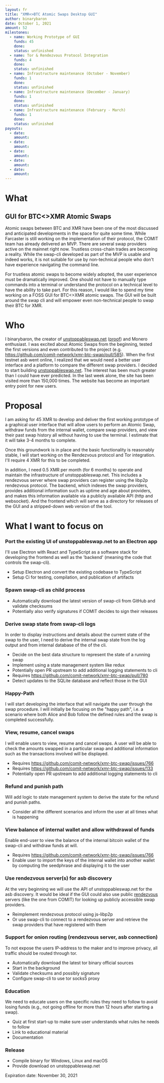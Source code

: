 ```yaml
---
layout: fr
title: "XMR<>BTC Atomic Swaps Desktop GUI"
author: binarybaron
date: October 1, 2021
amount: 52
milestones:
  - name: Working Prototype of GUI
    funds: 45
    done:
    status: unfinished
  - name: Tor & Rendezvous Protocol Integration
    funds: 4
    done:
    status: unfinished
  - name: Infrastructure maintenance (October - November)
    funds: 1
    done:
    status: unfinished
  - name: Infrastructure maintenance (December - January)
    funds: 1
    done:
    status: unfinished
  - name: Infrastructure maintenance (February - March)
    funds: 1
    done:
    status: unfinished
payouts:
  - date:
    amount:
  - date:
    amount:
  - date:
    amount:
  - date:
    amount:
  - date:
    amount:
---
```


# What
## GUI for BTC<>XMR Atomic Swaps
Atomic swaps between BTC and XMR have been one of the most discussed and anticipated developments in the space for quite some time. While Farcaster is still working on the implementation of their protocol, the COMIT team has already delivered an MVP. There are several swap providers active on the mainnet right now. Trustless cross-chain trades are becoming a reality.
While the swap-cli developed as part of the MVP is usable and indeed works, it is not suitable for use by non-technical people who don't have experience navigating the command line.

For trustless atomic swaps to become widely adopted, the user experience must be dramatically improved. One should not have to manually type commands into a terminal or understand the protocol on a technical level to have the ability to take part.
For this reason, I would like to spend my time working on a FOSS GUI for BTC<>XMR atomic swaps. The GUI will be built around the swap cli and will empower even non-technical people to swap their BTC for XMR.

# Who
I binarybaron, the creator of [unstoppableswap.net](https://unstoppableswap.net) ([proof](https://unstoppableswap.net/proof.txt)) and Monero enthusiast. I was excited about Atomic Swaps from the beginning, tested the first versions and even contributed to the project (e.g. https://github.com/comit-network/xmr-btc-swap/pull/585). When the first testnet asb went online, I realized that we would need a better user interface and a platform to compare the different swap providers. I decided to start building [unstoppableswap.net](https://unstoppableswap.net). The interest has been much greater than I could have ever predicted. In the last week alone, the site has been visited more than 150,000 times. The website has become an important entry point for new users.

# Proposal
I am asking for 45 XMR to develop and deliver the first working prototype of a graphical user interface that will allow users to perform an Atomic Swap, withdraw funds from the internal wallet, compare swap providers, and view their past swap history all without having to use the terminal. I estimate that it will take 3-4 months to complete.

Once this groundwork is in place and the basic functionality is reasonably stable, I will start working on the Rendezvous protocol and Tor integration. I'll require 4 XMR for this to be completed.

In addition, I need 0.5 XMR per month (for 6 months) to operate and maintain the infrastructure of unstoppableswap.net. This includes a rendezvous server where swap providers can register using the libp2p rendezvous protocol. The backend, which indexes the swap providers, provides additional information such as uptime and age about providers, and makes this information available via a publicly available API (http and websocket). And the frontend which will serve as a directory for releases of the GUI and a stripped-down web version of the tool.

# What I want to focus on
### Port the existing UI of unstoppableswap.net to an Electron app
I'll use Electron with React and TypeScript as a software stack for developing the frontend as well as the 'backend' (meaning the code that controls the swap-cli).
- Setup Electron and convert the existing codebase to TypeScript
- Setup Ci for testing, compilation, and publication of artifacts

### Spawn swap-cli as child process
- Automatically download the latest version of swap-cli from GitHub and validate checksums
- Potentially also verify signatures if COMIT decides to sign their releases

### Derive swap state from swap-cli logs
In order to display instructions and details about the current state of the swap to the user, I need to derive the internal swap state from the log output and from internal database of the of the cli.
- Decide on the best data structure to represent the state of a running swap
- Implement using a state management system like redux
- Potentially open PR upstream to add additional logging statements to cli
- Requires https://github.com/comit-network/xmr-btc-swap/pull/780
- Detect updates to the SQLite database and reflect those in the GUI

### Happy-Path
I will start developing the interface that will navigate the user through the swap procedure. I will initially be focusing on the "happy path", i.e. a scenario where both Alice and Bob follow the defined rules and the swap is completed successfully.


### View, resume, cancel swaps
I will enable users to view, resume and cancel swaps. A user will be able to check the amounts swapped in a particular swap and additional information such as the transactions involved will be displayed.
- Requires https://github.com/comit-network/xmr-btc-swap/issues/766
- Requires https://github.com/comit-network/xmr-btc-swap/issues/133
- Potentially open PR upstream to add additional logging statements to cli

### Refund and punish path
Will add logic to state management system to derive the state for the refund and punish paths.
- Consider all the different scenarios and inform the user at all times what is happening

### View balance of internal wallet and allow withdrawal of funds
Enable end-user to view the balance of the internal bitcoin wallet of the swap-cli and withdraw funds at will.
- Requires https://github.com/comit-network/xmr-btc-swap/issues/766
- Enable user to import the keys of the internal wallet into another wallet by computing the seedphrase and displaying it to the user

### Use rendezvous server(s) for asb discovery
At the very beginning we will use the API of unstoppableswap.net for the asb discovery. It would be ideal if the GUI could also use public [rendezvous](https://github.com/libp2p/specs/blob/master/rendezvous/README.md) servers (like the one from COMIT) for looking up publicly accessible swap providers.
- Reimplement rendezvous protocol using js-libp2p
- Or use swap-cli to connect to a rendezvous server and retrieve the swap providers that have registered with them

### Support for onion routing (rendezvous server, asb connection)
To not expose the users IP-address to the maker and to improve privacy, all traffic should be routed through tor.
- Automatically download the latest tor binary official sources
- Start in the background
- Validate checksums and possibly signature
- Configure swap-cli to use tor socks5 proxy

### Education
We need to educate users on the specific rules they need to follow to avoid losing funds (e.g., not going offline for more than 12 hours after starting a swap).
- Quiz at first start-up to make sure user understands what rules he needs to follow
- Link to educational material
- Documentation

### Release
- Compile binary for Windows, Linux and macOS
- Provide download on unstoppableswap.net

Expiration date: November 30, 2021
